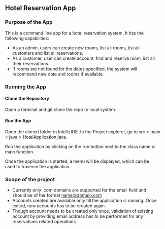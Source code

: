 ## Hotel Reservation App ##

### Purpose of the App ###

This is a command line app for a hotel reservation system. It has the following capabilities:

- As an admin, users can create new rooms, list all rooms, list all customers and list all reservations.
- As a customer, user can create account, find and reserve room, list all their reservations.
- If rooms are not found for the dates specified, the system will recommend new date and rooms if available.

### Running the App ###

#### Clone the Repository ####

Open a terminal and git clone the repo to local system.

#### Run the App ####

Open the cloned folder in Intellij IDE. In the Project explorer, go to src > main > java > HotelApplication.java.

Run the application by clicking on the run button next to the class name or main function.

Once the application is started, a menu will be displayed, which can be used to traverse the application.

### Scope of the project ###

- Currently only .com domains are supported for the email field and should be of the format name@domain.com
- Accounts created are available only till the application is running. Once exited, new accounts has to be created
  again.
- Though account needs to be created only once, validation of existing account by providing email address has to be
  performed for any reservations related operations
